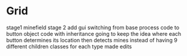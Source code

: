 # Grid
stage1 minefield stage 2 add gui
switching from base process code to button object code with inheritance
going to keep the idea where each button determines its location then detects mines instead of having 9 different children classes for each type
made edits 
